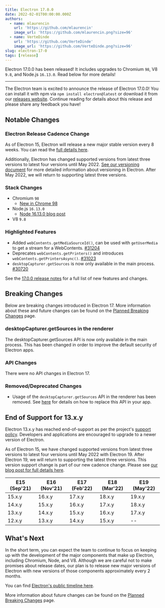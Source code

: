 ```yaml
---
title: Electron 17.0.0
date: 2022-02-01T00:00:00.000Z
authors:
  - name: mlaurencin
    url: 'https://github.com/mlaurencin'
    image_url: 'https://github.com/mlaurencin.png?size=96'
  - name: VerteDinde
    url: 'https://github.com/VerteDinde'
    image_url: 'https://github.com/VerteDinde.png?size=96'
slug: electron-17-0
tags: [release]
---
```


Electron 17.0.0 has been released! It includes upgrades to Chromium `98`, V8 `9.8`, and Node.js `16.13.0`. Read below for more details!

---

The Electron team is excited to announce the release of Electron 17.0.0! You can install it with npm via `npm install electron@latest` or download it from our [releases website](https://www.electronjs.org/releases/stable). Continue reading for details about this release and please share any feedback you have!

## Notable Changes

### Electron Release Cadence Change

As of Electron 15, Electron will release a new major stable version every 8 weeks. You can read the [full details here](https://www.electronjs.org/blog/8-week-cadence).

Additionally, Electron has changed supported versions from latest three versions to latest four versions until May 2022. [See our versioning document](https://www.electronjs.org/docs/latest/tutorial/electron-versioning) for more detailed information about versioning in Electron. After May 2022, we will return to supporting latest three versions.

### Stack Changes

- Chromium `98`
  - [New in Chrome 98](https://developer.chrome.com/blog/new-in-chrome-98/)
- Node.js `16.13.0`
  - [Node 16.13.0 blog post](https://nodejs.org/en/blog/release/v16.13.0/)
- V8 `9.8`

### Highlighted Features

- Added `webContents.getMediaSourceId()`, can be used with `getUserMedia` to get a stream for a WebContents. [#31204](https://github.com/electron/electron/pull/31204)
- Deprecates `webContents.getPrinters()` and introduces `webContents.getPrintersAsync()`. [#31023](https://github.com/electron/electron/pull/31023)
- `desktopCapturer.getSources` is now only available in the main process. [#30720](https://github.com/electron/electron/pull/30720)

See the [17.0.0 release notes](https://github.com/electron/electron/releases/tag/v17.0.0) for a full list of new features and changes.

## Breaking Changes

Below are breaking changes introduced in Electron 17. More information about these and future changes can be found on the [Planned Breaking Changes](https://www.electronjs.org/docs/latest/breaking-changes) page.

### desktopCapturer.getSources in the renderer

The desktopCapturer.getSources API is now only available in the main process. This has been changed in order to improve the default security of Electron apps.

### API Changes

There were no API changes in Electron 17.

### Removed/Deprecated Changes

- Usage of the `desktopCapturer.getSources` API in the renderer has been removed. See [here](https://raw.githubusercontent.com/electron/electron/main/docs/breaking-changes.md#removed-desktopcapturergetsources-in-the-renderer) for details on how to replace this API in your app.

## End of Support for 13.x.y

Electron 13.x.y has reached end-of-support as per the project's [support policy](https://www.electronjs.org/docs/latest/tutorial/support#supported-versions). Developers and applications are encouraged to upgrade to a newer version of Electron.

As of Electron 15, we have changed supported versions from latest three versions to latest four versions until May 2022 with Electron 19. After Electron 19, we will return to supporting the latest three versions. This version support change is part of our new cadence change. Please see [our blog post for full details here](https://www.electronjs.org/blog/8-week-cadence/#-will-electron-extend-the-number-of-supported-versions).

| E15 (Sep'21) | E16 (Nov'21) | E17 (Feb'22) | E18 (Mar'22) | E19 (May'22) |
| ------------ | ------------ | ------------ | ------------ | ------------ |
| 15.x.y       | 16.x.y       | 17.x.y       | 18.x.y       | 19.x.y       |
| 14.x.y       | 15.x.y       | 16.x.y       | 17.x.y       | 18.x.y       |
| 13.x.y       | 14.x.y       | 15.x.y       | 16.x.y       | 17.x.y       |
| 12.x.y       | 13.x.y       | 14.x.y       | 15.x.y       | --           |

## What's Next

In the short term, you can expect the team to continue to focus on keeping up with the development of the major components that make up Electron, including Chromium, Node, and V8. Although we are careful not to make promises about release dates, our plan is to release new major versions of Electron with new versions of those components approximately every 2 months.

You can find [Electron's public timeline here](https://www.electronjs.org/docs/latest/tutorial/electron-timelines).

More information about future changes can be found on the [Planned Breaking Changes](https://github.com/electron/electron/blob/main/docs/breaking-changes.md) page.

